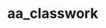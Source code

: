 # aa_classwork













































































































































































